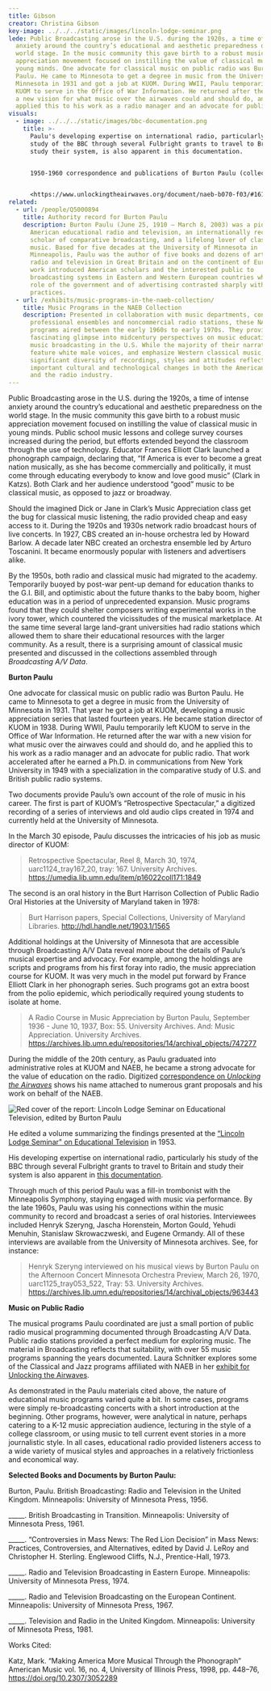 ```yaml
---
title: Gibson
creator: Christina Gibson
key-image: ../../../static/images/lincoln-lodge-seminar.png
lede: Public Broadcasting arose in the U.S. during the 1920s, a time of intense
  anxiety around the country’s educational and aesthetic preparedness on the
  world stage. In the music community this gave birth to a robust music
  appreciation movement focused on instilling the value of classical music in
  young minds. One advocate for classical music on public radio was Burton
  Paulu. He came to Minnesota to get a degree in music from the University of
  Minnesota in 1931 and got a job at KUOM. During WWII, Paulu temporarily left
  KUOM to serve in the Office of War Information. He returned after the war with
  a new vision for what music over the airwaves could and should do, and he
  applied this to his work as a radio manager and an advocate for public radio.
visuals:
  - image: ../../../static/images/bbc-documentation.png
    title: >-
      Paulu's developing expertise on international radio, particularly his
      study of the BBC through several Fulbright grants to travel to Britain and
      study their system, is also apparent in this documentation.


      1950-1960 correspondence and publications of Burton Paulu (collection #1).


      <https://www.unlockingtheairwaves.org/document/naeb-b070-f03/#161>
related:
  - url: /people/Q5000894
    title: Authority record for Burton Paulu
    description: Burton Paulu (June 25, 1910 – March 8, 2003) was a pioneer in
      American educational radio and television, an internationally recognized
      scholar of comparative broadcasting, and a lifelong lover of classical
      music. Based for five decades at the University of Minnesota in
      Minneapolis, Paulu was the author of five books and dozens of articles on
      radio and television in Great Britain and on the continent of Europe. His
      work introduced American scholars and the interested public to
      broadcasting systems in Eastern and Western European countries where the
      role of the government and of advertising contrasted sharply with US
      practices.
  - url: /exhibits/music-programs-in-the-naeb-collection/
    title: Music Programs in the NAEB Collection
    description: Presented in collaboration with music departments, conservatories,
      professional ensembles and noncommercial radio stations, these NAEB music
      programs aired between the early 1960s to early 1970s. They provide a
      fascinating glimpse into midcentury perspectives on music education and
      music broadcasting in the U.S. While the majority of their narratives
      feature white male voices, and emphasize Western classical music, a
      significant diversity of recordings, styles and attitudes reflect
      important cultural and technological changes in both the American academy
      and the radio industry.
---
```

Public Broadcasting arose in the U.S. during the 1920s, a time of intense anxiety around the country’s educational and aesthetic preparedness on the world stage. In the music community this gave birth to a robust music appreciation movement focused on instilling the value of classical music in young minds. Public school music lessons and college survey courses increased during the period, but efforts extended beyond the classroom through the use of technology. Educator Frances Elliott Clark launched a phonograph campaign, declaring that, “If America is ever to become a great nation musically, as she has become commercially and politically, it must come through educating everybody to know and love good music” (Clark in Katzs). Both Clark and her audience understood “good” music to be classical music, as opposed to jazz or broadway.

Should the imagined Dick or Jane in Clark’s Music Appreciation class get the bug for classical music listening, the radio provided cheap and easy access to it. During the 1920s and 1930s network radio broadcast hours of live concerts. In 1927, CBS created an in-house orchestra led by Howard Barlow. A decade later NBC created an orchestra ensemble led by Arturo Toscanini. It became enormously popular with listeners and advertisers alike.

By the 1950s, both radio and classical music had migrated to the academy. Temporarily buoyed by post-war pent-up demand for education thanks to the G.I. Bill, and optimistic about the future thanks to the baby boom, higher education was in a period of unprecedented expansion. Music programs found that they could shelter composers writing experimental works in the ivory tower, which countered the vicissitudes of the musical marketplace. At the same time several large land-grant universities had radio stations which allowed them to share their educational resources with the larger community. As a result, there is a surprising amount of classical music presented and discussed in the collections assembled through *Broadcasting A/V Data*.

**B﻿urton Paulu**

One advocate for classical music on public radio was Burton Paulu. He came to Minnesota to get a degree in music from the University of Minnesota in 1931. That year he got a job at KUOM, developing a music appreciation series that lasted fourteen years. He became station director of KUOM in 1938. During WWII, Paulu temporarily left KUOM to serve in the Office of War Information. He returned after the war with a new vision for what music over the airwaves could and should do, and he applied this to his work as a radio manager and an advocate for public radio. That work accelerated after he earned a Ph.D. in communications from New York University in 1949 with a specialization in the comparative study of U.S. and British public radio systems.

Two documents provide Paulu’s own account of the role of music in his career. The first is part of KUOM’s “Retrospective Spectacular,” a digitized recording of a series of interviews and old audio clips created in 1974 and currently held at the University of Minnesota.

In the March 30 episode, Paulu discusses the intricacies of his job as music director of KUOM:

> Retrospective Spectacular, Reel 8, March 30, 1974, uarc1124_tray167_20, tray: 167. University Archives. <https://umedia.lib.umn.edu/item/p16022coll171:1849>

The second is an oral history in the Burt Harrison Collection of Public Radio Oral Histories at the University of Maryland taken in 1978:

> Burt Harrison papers, Special Collections, University of Maryland Libraries. <http://hdl.handle.net/1903.1/1565>﻿

Additional holdings at the University of Minnesota that are accessible through Broadcasting A/V Data reveal more about the details of Paulu’s musical expertise and advocacy. For example, among the holdings are scripts and programs from his first foray into radio, the music appreciation course for KUOM. It was very much in the model put forward by France Elliott Clark in her phonograph series. Such programs got an extra boost from the polio epidemic, which periodically required young students to isolate at home. 

> A Radio Course in Music Appreciation by Burton Paulu, September 1936 - June 10, 1937, Box: 55. University Archives. And: Music Appreciation. University Archives. <https://archives.lib.umn.edu/repositories/14/archival_objects/747277>

During the middle of the 20th century, as Paulu graduated into administrative roles at KUOM and NAEB, he became a strong advocate for the value of education on the radio. Digitized [correspondence on *Unlocking the Airwaves*](https://www.unlockingtheairwaves.org/people/Q5000894/) shows his name attached to numerous grant proposals and his work on behalf of the NAEB.  

![Red cover of the report: Lincoln Lodge Seminar on Educational Television, edited by Burton Paulu](../../../static/images/lincoln-lodge-seminar.png "Lincoln Lodge Seminar on Educational Television, edited by Burton Paulu")

He edited a volume summarizing the findings presented at the [“Lincoln Lodge Seminar" on Educational Television](https://www.unlockingtheairwaves.org/document/naeb-b105-f02-05/) in 1953. 

His developing expertise on international radio, particularly his study of the BBC through several Fulbright grants to travel to Britain and study their system is also apparent in [this documentation](https://www.unlockingtheairwaves.org/document/naeb-b070-f03/#161).

Through much of this period Paulu was a fill-in trombonist with the Minneapolis Symphony, staying engaged with music via performance. By the late 1960s, Paulu was using his connections within the music community to record and broadcast a series of oral histories. Interviewees included Henryk Szeryng, Jascha Horenstein, Morton Gould, Yehudi Menuhin, Stanislaw Skrowaczweski, and Eugene Ormandy.  All of these interviews are available from the University of Minnesota archives. See, for instance:

> Henryk Szeryng interviewed on his musical views by Burton Paulu on the Afternoon Concert Minnesota Orchestra Preview, March 26, 1970, uarc1125_tray053_522, Tray: 53. University Archives. <https://archives.lib.umn.edu/repositories/14/archival_objects/963443>

**Music on Public Radio**

The musical programs Paulu coordinated are just a small portion of public radio musical programming documented through Broadcasting A/V Data. Public radio stations provided a perfect medium for exploring music. The material in Broadcasting reflects that suitability, with over 55 music programs spanning the years documented. Laura Schnitker explores some of the Classical and Jazz programs affiliated with NAEB in her [exhibit for Unlocking the Airwaves](https://www.unlockingtheairwaves.org/exhibits/music-programs-in-the-naeb-collection/). 

As demonstrated in the Paulu materials cited above, the nature of educational music programs varied quite a bit. In some cases, programs were simply re-broadcasting concerts with a short introduction at the beginning. Other programs, however, were analytical in nature, perhaps catering to a K-12 music appreciation audience, lecturing in the style of a college classroom, or using music to tell current event stories in a more journalistic style. In all cases, educational radio provided listeners access to a wide variety of musical styles and approaches in a relatively frictionless and economical way.

**Selected Books and Documents by Burton Paulu:**

Burton, Paulu. British Broadcasting: Radio and Television in the United Kingdom. Minneapolis: University of Minnesota Press, 1956.

\_\_\_\__. British Broadcasting in Transition. Minneapolis: University of Minnesota Press, 1961.

\_\_\_\__. “Controversies in Mass News: The Red Lion Decision” in Mass News: Practices, Controversies, and Alternatives, edited by David J. LeRoy and Christopher H. Sterling. Englewood Cliffs, N.J., Prentice-Hall, 1973. 

\_\_\_\__. Radio and Television Broadcasting in Eastern Europe. Minneapolis: University of Minnesota Press, 1974.

\_\_\_\__. Radio and Television Broadcasting on the European Continent. Minneapolis: University of Minnesota Press, 1967.

\_\_\_\__. Television and Radio in the United Kingdom. Minneapolis: University of Minnesota Press, 1981.

W﻿orks Cited:

Katz, Mark. “Making America More Musical Through the Phonograph” American Music  vol. 
16, no. 4, University of Illinois Press, 1998, pp. 448–76, <https://doi.org/10.2307/3052289>